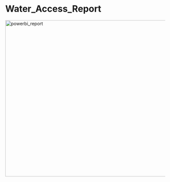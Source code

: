# Water_Access_Report
<img width="864" height="492" alt="powerbi_report" src="https://github.com/user-attachments/assets/aee8eef8-9639-41a4-a431-b95d452e6b3f" />

